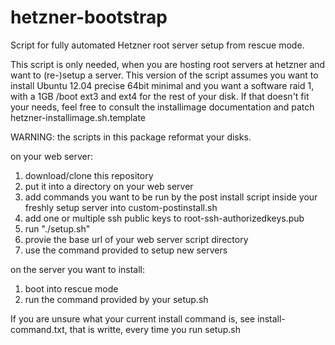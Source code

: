 hetzner-bootstrap
=================

Script for fully automated Hetzner root server setup from rescue mode.

This script is only needed, when you are hosting root servers at hetzner
and want to (re-)setup a server. This version of the script assumes you
want to install Ubuntu 12.04 precise 64bit minimal and you want a
software raid 1, with a 1GB /boot ext3 and ext4 for the rest of your
disk. If that doesn't fit your needs, feel free to consult the
installimage documentation and patch hetzner-installimage.sh.template 

WARNING: the scripts in this package reformat your disks. 

on your web server:

1. download/clone this repository
2. put it into a directory on your web server
3. add commands you want to be run by the post install script inside
    your freshly setup server into custom-postinstall.sh 
4. add one or multiple ssh public keys to root-ssh-authorizedkeys.pub 
5. run "./setup.sh"
6. provie the base url of your web server script directory
7. use the command provided to setup new servers

on the server you want to install:

1. boot into rescue mode
2. run the command provided by your setup.sh

If you are unsure what your current install command is, see
 install-command.txt, that is writte, every time you run setup.sh
